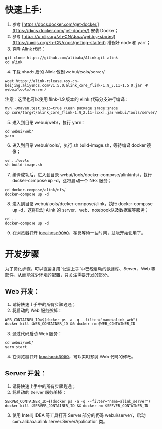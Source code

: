 # 快速上手: #
1. 参考 [https://docs.docker.com/get-docker/](https://docs.docker.com/get-docker/) 安装 Docker；
2. 参考 [https://umijs.org/zh-CN/docs/getting-started](https://umijs.org/zh-CN/docs/getting-started) 准备好 node 和 yarn；
3. 克隆 Alink 代码：
``` shell
git clone https://github.com/alibaba/Alink.git alink
cd alink
```

4. 下载 shade 后的 Alink 包到 webui/tools/server/
``` shell
wget https://alink-release.oss-cn-beijing.aliyuncs.com/v1.5.0/alink_core_flink-1.9_2.11-1.5.0.jar -P webui/tools/server/
```
注意：这里也可以使用 flink-1.9 版本的 Alink 代码分支进行编译：
``` shell
mvn -Dmaven.test.skip=true clean package shade:shade
cp core/target/alink_core_flink-1.9_2.11-[xxx].jar webui/tools/server/
```

5. 进入到目录 webui/web/，执行 yarn：
``` shell
cd webui/web/
yarn
```

6. 进入到目录 webui/tools/，执行 sh build-image.sh，等待编译 docker 镜像；
``` shell
cd ../tools
sh build-image.sh
```

7. 编译成功后，进入到目录 webui/tools/docker-compose/alink/nfs/，执行 docker-compose up -d，这将启动一个 NFS 服务；
``` shell
cd docker-compose/alink/nfs/
docker-compose up -d
```

8. 进入到目录 webui/tools/docker-compose/alink，执行 docker-compose up -d，这将启动 Alink 的 server、web、notebook以及数据库等服务；
``` shell
cd ..
docker-compose up -d
```

9. 在浏览器打开 [localhost:9090](localhost:9090)，稍微等待一些时间，就能开始使用了。

# 开发步骤 #
为了简化步骤，可以直接复用“快速上手”中已经启动的数据库、Server、Web 等部件，从而能减少环境的配置，只关注需要开发的部分。

## Web 开发：
1. 请将快速上手中的所有步骤跑通；
2. 将启动的 Web 服务杀掉：
``` shell
WEB_CONTAINER_ID=$(docker ps -a -q --filter="name=alink_web")
docker kill $WEB_CONTAINER_ID && docker rm $WEB_CONTAINER_ID
```

3. 通过代码启动 Web 服务：
``` shell
cd webui/web/
yarn start
```

4. 在浏览器打开 [localhost:8000](localhost:8000)，可以实时预览 Web 代码的修改。

## Server 开发：
1. 请将快速上手中的所有步骤跑通；
2. 将启动的 Server 服务杀掉；
``` shell
SERVER_CONTAINER_ID=$(docker ps -a -q --filter="name=alink_server")
docker kill $SERVER_CONTAINER_ID && docker rm $SERVER_CONTAINER_ID
```

3. 使用 Intellij IDEA 等工具打开 Server 部分的代码 webui/server/，启动 com.alibaba.alink.server.ServerApplication 类。
